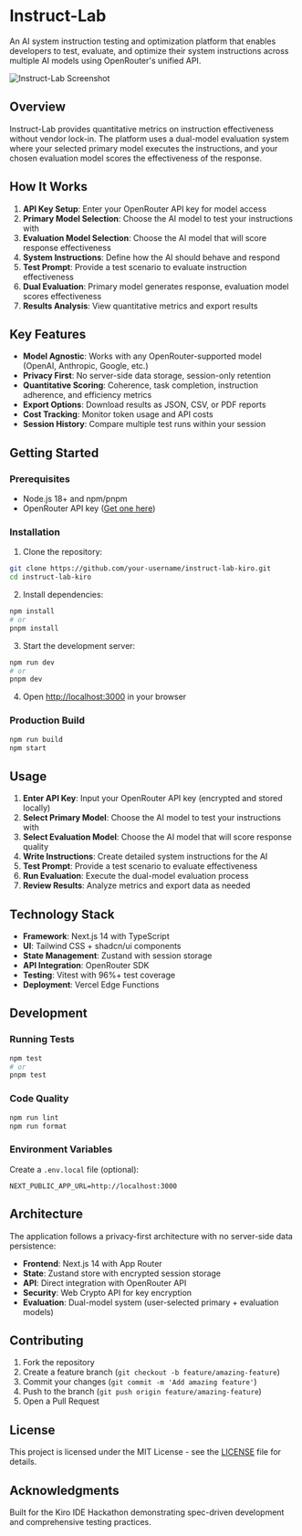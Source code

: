 # Instruct-Lab

An AI system instruction testing and optimization platform that enables developers to test, evaluate, and optimize their system instructions across multiple AI models using OpenRouter's unified API.

![Instruct-Lab Screenshot](docs/screenshot.png)

## Overview

Instruct-Lab provides quantitative metrics on instruction effectiveness without vendor lock-in. The platform uses a dual-model evaluation system where your selected primary model executes the instructions, and your chosen evaluation model scores the effectiveness of the response.

## How It Works

1. **API Key Setup**: Enter your OpenRouter API key for model access
2. **Primary Model Selection**: Choose the AI model to test your instructions with
3. **Evaluation Model Selection**: Choose the AI model that will score response effectiveness
4. **System Instructions**: Define how the AI should behave and respond
5. **Test Prompt**: Provide a test scenario to evaluate instruction effectiveness
6. **Dual Evaluation**: Primary model generates response, evaluation model scores effectiveness
7. **Results Analysis**: View quantitative metrics and export results

## Key Features

- **Model Agnostic**: Works with any OpenRouter-supported model (OpenAI, Anthropic, Google, etc.)
- **Privacy First**: No server-side data storage, session-only retention
- **Quantitative Scoring**: Coherence, task completion, instruction adherence, and efficiency metrics
- **Export Options**: Download results as JSON, CSV, or PDF reports
- **Cost Tracking**: Monitor token usage and API costs
- **Session History**: Compare multiple test runs within your session

## Getting Started

### Prerequisites

- Node.js 18+ and npm/pnpm
- OpenRouter API key ([Get one here](https://openrouter.ai/keys))

### Installation

1. Clone the repository:
```bash
git clone https://github.com/your-username/instruct-lab-kiro.git
cd instruct-lab-kiro
```

2. Install dependencies:
```bash
npm install
# or
pnpm install
```

3. Start the development server:
```bash
npm run dev
# or
pnpm dev
```

4. Open [http://localhost:3000](http://localhost:3000) in your browser

### Production Build

```bash
npm run build
npm start
```

## Usage

1. **Enter API Key**: Input your OpenRouter API key (encrypted and stored locally)
2. **Select Primary Model**: Choose the AI model to test your instructions with
3. **Select Evaluation Model**: Choose the AI model that will score response quality
4. **Write Instructions**: Create detailed system instructions for the AI
5. **Test Prompt**: Provide a test scenario to evaluate effectiveness
6. **Run Evaluation**: Execute the dual-model evaluation process
7. **Review Results**: Analyze metrics and export data as needed

## Technology Stack

- **Framework**: Next.js 14 with TypeScript
- **UI**: Tailwind CSS + shadcn/ui components
- **State Management**: Zustand with session storage
- **API Integration**: OpenRouter SDK
- **Testing**: Vitest with 96%+ test coverage
- **Deployment**: Vercel Edge Functions

## Development

### Running Tests

```bash
npm test
# or
pnpm test
```

### Code Quality

```bash
npm run lint
npm run format
```

### Environment Variables

Create a `.env.local` file (optional):
```
NEXT_PUBLIC_APP_URL=http://localhost:3000
```

## Architecture

The application follows a privacy-first architecture with no server-side data persistence:

- **Frontend**: Next.js 14 with App Router
- **State**: Zustand store with encrypted session storage
- **API**: Direct integration with OpenRouter API
- **Security**: Web Crypto API for key encryption
- **Evaluation**: Dual-model system (user-selected primary + evaluation models)

## Contributing

1. Fork the repository
2. Create a feature branch (`git checkout -b feature/amazing-feature`)
3. Commit your changes (`git commit -m 'Add amazing feature'`)
4. Push to the branch (`git push origin feature/amazing-feature`)
5. Open a Pull Request

## License

This project is licensed under the MIT License - see the [LICENSE](LICENSE) file for details.

## Acknowledgments

Built for the Kiro IDE Hackathon demonstrating spec-driven development and comprehensive testing practices.